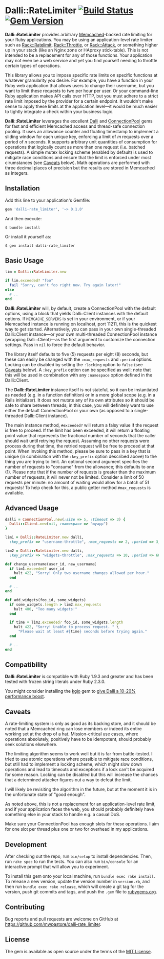 # Dalli::RateLimiter [![Build Status](https://travis-ci.org/mwpastore/dalli-rate_limiter.svg?branch=master)](https://travis-ci.org/mwpastore/dalli-rate_limiter) [![Gem Version](https://badge.fury.io/rb/dalli-rate_limiter.svg)](https://badge.fury.io/rb/dalli-rate_limiter)

**Dalli::RateLimiter** provides arbitrary [Memcached][6]-backed rate limiting
for your Ruby applications. You may be using an application-level rate limiter
such as [Rack::Ratelimit][1], [Rack::Throttle][2], or [Rack::Attack][3], or
something higher up in your stack (like an Nginx zone or HAproxy stick-table).
This is not intended to be a replacement for any of those functions. Your
application may not even be a web service and yet you find yourself needing to
throttle certain types of operations.

This library allows you to impose specific rate limits on specific functions at
whatever granularity you desire. For example, you have a function in your Ruby
web application that allows users to change their username, but you want to
limit these requests to two per hour per user. Or your command-line Ruby
application makes API calls over HTTP, but you must adhere to a strict rate
limit imposed by the provider for a certain endpoint. It wouldn't make sense to
apply these limits at the application level&mdash;it would be much easier to
tightly integrate a check within your business logic.

**Dalli::RateLimiter** leverages the excellent [Dalli][4] and
[ConnectionPool][5] gems for fast and efficient Memcached access and
thread-safe connection pooling. It uses an allowance counter and floating
timestamp to implement a sliding window for each unique key, enforcing a limit
of _m_ requests over a period of _n_ seconds. It supports arbitrary unit
quantities of consumption for operations that logically count as more than one
request (i.e. batched requests). A simple mutex locking scheme (enabled by
default) is used to mitigate race conditions and ensure that the limit is
enforced under most cirumstances (see [Caveats](#caveats) below).  Math
operations are performed with three decimal places of precision but the results
are stored in Memcached as integers.

## Installation

Add this line to your application's Gemfile:

```ruby
gem 'dalli-rate_limiter', '~> 0.1.0'
```

And then execute:

    $ bundle install

Or install it yourself as:

    $ gem install dalli-rate_limiter

## Basic Usage

```ruby
lim = Dalli::RateLimiter.new

if lim.exceeded? "foo"
  fail "Sorry, can't foo right now. Try again later!"
else
  # ..
end
```

**Dalli::RateLimiter** will, by default, create a ConnectionPool with the
default options, using a block that yields Dalli::Client instances with the
default options. If `MEMCACHE_SERVERS` is set in your environment, or if your
Memcached instance is running on localhost, port 11211, this is the quickest
way to get started. Alternatively, you can pass in your own single-threaded
Dalli::Client instance&mdash;or your own multi-threaded ConnectionPool instance
(wrapping Dalli::Client)&mdash;as the first argument to customize the
connection settings. Pass in `nil` to force the default behavior.

The library itself defaults to five (5) requests per eight (8) seconds, but
these can easily be changed with the `:max_requests` and `:period` options.
Locking can be disabled by setting the `:locking` option to `false` (see
[Caveats](#caveats) below). A `:key_prefix` option can be specified as well;
note that this will be used in combination with any `:namespace` option defined
in the Dalli::Client.

The **Dalli::RateLimiter** instance itself is not stateful, so it can be
instantiated as needed (e.g. in a function definition) or in a more global
scope (e.g. in a Rails initializer). It does not mutate any of its own
attributes so it should be safe to share between threads; in this case, you
will definitely want to use either the default ConnectionPool or your own (as
opposed to a single-threaded Dalli::Client instance).

The main instance method, `#exceeded?` will return a falsy value if the request
is free to proceed. If the limit has been exceeded, it will return a floating
point value that represents the fractional number of seconds that the caller
should wait until retrying the request. Assuming no other requests were process
during that time, the retried request will be free to proceed at that point.
When invoking this method, please be sure to pass in a key that is unique (in
combination with the `:key_prefix` option described above) to the thing you are
trying to limit. An optional second argument specifies the number of requests
to "consume" from the allowance; this defaults to one (1). Please note that if
the number of requests is greater than the maximum number of requests, it will
never not be limited. Consider a limit of 50 requests per minute: no amount of
waiting would allow for a batch of 51 requests! To help check for this, a
public getter method `#max_requests` is available.

## Advanced Usage

```ruby
dalli = ConnectionPool.new(:size => 5, :timeout => 3) {
  Dalli::Client.new(nil, :namespace => "myapp")
}

lim1 = Dalli::RateLimiter.new dalli,
  :key_prefix => "username-throttle", :max_requests => 2, :period => 3_600

lim2 = Dalli::RateLimiter.new dalli,
  :key_prefix => "widgets-throttle", :max_requests => 10, :period => 60

def change_username(user_id, new_username)
  if lim1.exceeded? user_id
    halt 422, "Sorry! Only two username changes allowed per hour."
  end

  # ..
end

def add_widgets(foo_id, some_widgets)
  if some_widgets.length > lim2.max_requests
    halt 400, "Too many widgets!"
  end

  if time = lim2.exceeded? foo_id, some_widgets.length
    halt 422, "Sorry! Unable to process request. " \
      "Please wait at least #{time} seconds before trying again."
  end

  # ..
end
```

## Compatibility

**Dalli::RateLimiter** is compatible with Ruby 1.9.3 and greater and has been
tested with frozen string literals under Ruby 2.3.0.

You might consider installing the [kgio][7] gem to [give Dalli a 10-20%
performance boost][8].

## Caveats

A rate-limiting system is only as good as its backing store, and it should be
noted that a Memcached ring can lose members or indeed its entire working set
at the drop of a hat. Mission-critical use cases, where operations absolutely,
positively have to be idempotent, should probably seek solutions elsewhere.

The limiting algorithm seems to work well but it is far from battle-tested. I
tried to use atomic operations where possible to mitigate race conditions, but
still had to implement a locking scheme, which might slow down operations and
lead to timeouts and exceptions if a lock can't be acquired for some reason.
Locking can be disabled but this will increase the chances that a determined
attacker figures out a way to defeat the limit.

I will likely be revisiting the algorithm in the future, but at the moment it
is in the unfortunate state of "good enough".

As noted above, this is not a replacement for an application-level rate limit,
and if your application faces the web, you should probably definitely have
something else in your stack to handle e.g. a casual DoS.

Make sure your ConnectionPool has enough slots for these operations. I aim for
one slot per thread plus one or two for overhead in my applications.

## Development

After checking out the repo, run `bin/setup` to install dependencies. Then, run
`rake spec` to run the tests. You can also run `bin/console` for an interactive
prompt that will allow you to experiment.

To install this gem onto your local machine, run `bundle exec rake install`. To
release a new version, update the version number in `version.rb`, and then run
`bundle exec rake release`, which will create a git tag for the version, push
git commits and tags, and push the `.gem` file to
[rubygems.org](https://rubygems.org).

## Contributing

Bug reports and pull requests are welcome on GitHub at
https://github.com/mwpastore/dalli-rate_limiter.

## License

The gem is available as open source under the terms of the [MIT
License](http://opensource.org/licenses/MIT).

[1]: https://github.com/jeremy/rack-ratelimit "Rate::Ratelimit"
[2]: https://github.com/bendiken/rack-throttle "Rack::Throttle"
[3]: https://github.com/kickstarter/rack-attack "Rack::Attack"
[4]: https://github.com/petergoldstein/dalli "Dalli"
[5]: https://github.com/mperham/connection_pool "ConnectionPool"
[6]: http://memcached.org "Memcached"
[7]: http://bogomips.org/kgio "kgio"
[8]: https://github.com/petergoldstein/dalli/blob/master/Performance.md "Dalli Performance"
